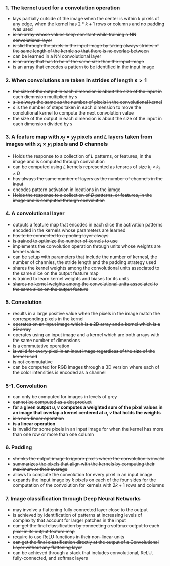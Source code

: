 ### 1. The kernel used for a convolution operation
- lays partially outside of the image when the center is within k pixels of any edge, when the kernel has $2 * k + 1$ rows or columns and no padding was used
- ~~is an array whose values keep constant while training a NN convolutional layer~~
- ~~is slid through the pixels in the input image by taking always strides of the same length of the kernle so that there is no overlap between~~
- can be learned in a NN convolutional layer
- ~~is an array that has to be of the same size than the input image~~
- is an array that encodes a pattern to be identified in the input image

### 2. When convolutions are taken in strides of length $s > 1$
- ~~the size of the output in each dimension is about the size of the input in each diemnsion multiplied by $s$~~
- ~~$s$ is always the same as the number of pixels in the convolutional kernel~~
- $s$ is the number of steps taken in each dimension to move the conolutional kernel to compute the next convolution value
- the size of the output in each dimension is about the size of the input in each dimension divided by $s$

### 3. A feature map with $x_f \times y_f$ pixels and $L$ layers taken from images with $x_i \times y_i$ pixels and D channels
- Holds the response to a collection of $L$ patterns, or features, in the image and is computed through convolution
- can be computed using $L$ kernels represented as tensros of size $k_i \times k_j \times D$
- ~~has always the same number of layers as the number of channels in the input~~
- encodes pattern activation in locations in the iamge
- ~~Holds the response to a collection of $D$ patterns, or features, in the image and is computed through convolution~~

### 4. A convolutional layer
- outputs a feature map that encodes in each slice the activation patterns encoded in the kernels whose parameters are learned
- ~~has to be connected to a pooling layer always~~
- ~~is trained to optimize the number of kernels to use~~
- implements the convolution operation through units whose weights are kernel values
- can be setup with parameters that include the number of kernesl, the number of channles, the stride length and the padding strategy used
- shares the kernel weights among the convolutional units associated to the same slice on the output feature map
- is trained to learn kernel weights and biases for its units
- ~~shares no kernel weights among the convolutional units associated to the same slice on the output feature~~

### 5. Convolution
- results in a large positive value when the pixels in the image match the corresponding pixels in the kernel
- ~~operates on an input image which is a 2D array and a kernel which is a 3D array~~
- operates using an input image and a kernel which are both arrays with the same number of dimensions
- is a commutative operation
- ~~is valid for every pixel in an input image regardless of the size of the kernel used~~
- ~~is not commutative~~
- can be computed for RGB images through a 3D version where each of the color intensities is encoded as a channel

### 5-1. Convolution
- can only be computed for images in levels of grey
- ~~cannot be computed as a dot product~~
- **for a given output $u, v$ computes a weighted sum of the pixel values in an image that overlap a kernel centered at $u, v$ that holds the weights**
- ~~is a non-linear operation~~
- **is a linear operation**
- is invalid for some pixels in an input image for when the kernel has more than one row or more than one column

### 6. Padding
- ~~shrinks the output image to ignore pixels where the convolution is invalid~~
- ~~summarizes the pixels that align with the kernels by computing their maximum or their average~~
- allows to compute the convolution for every pixel in an input image
- expands the input image by $k$ pixels on each of the four sides for the computation of the convolution for kernels with $2k + 1$ rows and columns

### 7. Image classification through Deep Neural Networks
- may involve a flattening fully connected layer close to the output
- is achieved by identification of patterns at increasing levels of complexity that account for larger patches in the input
- ~~can get the final classification by connecting a softmax output to each pixel in its output feature map~~
- ~~require to use ReLU functions in their non-linear units~~
- ~~can get the final classification directly at the output of a Convolutional Layer without any flattening layer~~
- can be achieved through a stack that includes convolutional, ReLU, fully-connected, and softmax layers